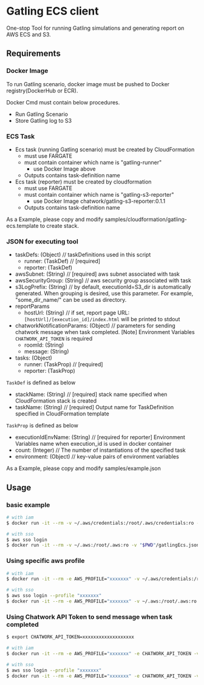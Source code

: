 # Gatling ECS client

One-stop Tool for running Gatling simulations and generating report on AWS ECS and S3.

## Requirements

### Docker Image

To run Gatling scenario, docker image must be pushed to Docker registry(DockerHub or ECR).

Docker Cmd must contain below procedures.

* Run Gatling Scenario
* Store Gatling log to S3

### ECS Task

* Ecs task (running Gatling scenario) must be created by CloudFormation
  * must use FARGATE
  * must contain container which name is "gatling-runner"
    * use Docker Image above
  * Outputs contains task-definition name
* Ecs task (reporter) must be created by cloudformation
  * must use FARGATE
  * must contain container which name is "gatling-s3-reporter"
    * use Docker Image chatwork/gatling-s3-reporter:0.1.1
  * Outputs contains task-definition name

As a Example, please copy and modify samples/cloudformation/gatling-ecs.template to create stack.

### JSON for executing tool

* taskDefs: (Object) // taskDefinitions used in this script
  * runner: (TaskDef) // [required]
  * reporter: (TaskDef)
* awsSubnet: (String) // [required] aws subnet associated with task
* awsSecurityGroup: (String) // aws security group associated with task
* s3LogPrefix: (String) // by default, executionId=S3_dir is automatically generated. When grouping is desired, use this parameter. For example, "some_dir_name/" can be used as directory.
* reportParams
  * hostUrl: (String) // if set, report page URL:`[hostUrl]/[execution_id]/index.html` will be printed to stdout
* chatworkNotificationParams: (Object) // parameters for sending chatwork message when task completed. [Note] Environment Variables `CHATWORK_API_TOKEN` is required
  * roomId: (String)
  * message: (String)
* tasks: (Object)
  * runner: (TaskProp) // [required]
  * reporter: (TaskProp)

`TaskDef` is defined as below
* stackName: (String) // [required] stack name specified when CloudFormation stack is created
* taskName: (String) // [required] Output name for TaskDefinition specified in CloudFormation template

`TaskProp` is defined as below
* executionIdEnvName: (String) // [required for reporter] Environment Variables name when execution_id is used in docker container
* count: (Integer) // The number of instantiations of the specified task
* environment: (Object) // key-value pairs of environment variables

As a Example, please copy and modify samples/example.json

## Usage

### basic example

```sh
# with iam
$ docker run -it --rm -v ~/.aws/credentials:/root/.aws/credentials:ro -v "$PWD"/gatlingEcs.json:/usr/src/app/setting.json chatwork/gatling-ecs-client:0.1.2

# with sso
$ aws sso login
$ docker run -it --rm -v ~/.aws:/root/.aws:ro -v "$PWD"/gatlingEcs.json:/usr/src/app/setting.json chatwork/gatling-ecs-client:0.1.2
```

### Using specific aws profile

```sh
# with iam
$ docker run -it --rm -e AWS_PROFILE="xxxxxxx" -v ~/.aws/credentials:/root/.aws/credentials:ro -v "$PWD"/gatlingEcs.json:/usr/src/app/setting.json chatwork/gatling-ecs-client:0.1.2

# with sso
$ aws sso login --profile "xxxxxxx"
$ docker run -it --rm -e AWS_PROFILE="xxxxxxx" -v ~/.aws:/root/.aws:ro -v "$PWD"/gatlingEcs.json:/usr/src/app/setting.json chatwork/gatling-ecs-client:0.1.2
```

### Using Chatwork API Token to send message when task completed

```sh
$ export CHATWORK_API_TOKEN=xxxxxxxxxxxxxxxxxxx

# with iam
$ docker run -it --rm -e AWS_PROFILE="xxxxxxx" -e CHATWORK_API_TOKEN -v ~/.aws/credentials:/root/.aws/credentials:ro -v "$PWD"/gatlingEcs.json:/usr/src/app/setting.json chatwork/gatling-ecs-client:0.1.2

# with sso
$ aws sso login --profile "xxxxxxx"
$ docker run -it --rm -e AWS_PROFILE="xxxxxxx" -e CHATWORK_API_TOKEN -v ~/.aws:/root/.aws:ro -v "$PWD"/gatlingEcs.json:/usr/src/app/setting.json chatwork/gatling-ecs-client:0.1.2
```
